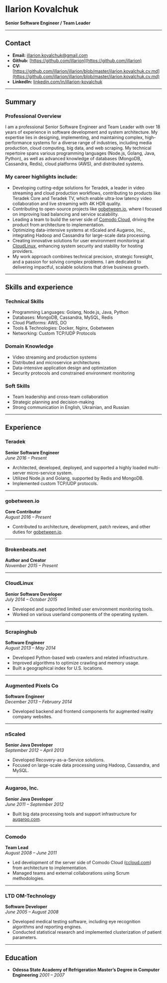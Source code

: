 # Ilarion Kovalchuk  
**Senior Software Engineer / Team Leader**  

---

## Contact  
- **Email:** [illarion.kovalchuk@gmail.com](mailto:illarion.kovalchuk@gmail.com)
- **Github:** [https://github.com/illarion](https://github.com/illarion)
- **CV:** [https://github.com/illarion/illarion/blob/master/ilarion.kovalchuk.cv.md](https://github.com/illarion/illarion/blob/master/ilarion.kovalchuk.cv.md)
- **LinkedIn:** [linkedin.com/in/illarion-kovalchuk](https://www.linkedin.com/in/illarion-kovalchuk)  

---

## Summary  
### Professional Overview
I am a professional Senior Software Engineer and Team Leader with over 18 years of experience in software development and system architecture. My expertise lies in designing, implementing, and maintaining complex, 
high-performance systems for a diverse range of industries, including media production, cloud computing, big data, and web scraping. My technical repertoire spans various programming languages (Node.js, Golang, Java, Python), 
as well as advanced knowledge of databases (MongoDB, Cassandra, Redis), cloud platforms (AWS), and distributed systems.

### My career highlights include:

- Developing cutting-edge solutions for Teradek, a leader in video streaming and cloud production workflows, contributing to products like Teradek Core and Teradek TV, which enable ultra-low latency video collaboration and live streaming with 4K HDR quality.
- Contributing to open-source projects like [gobetween.io](https://gobetween.io), where I focused on improving load balancing and service scalability.
- Leading a team to build the server side of [Comodo Cloud](https://comodo.com), driving the product from architecture to implementation.
- Optimizing data-intensive systems at nScaled and Augaroo, Inc., integrating Hadoop and Cassandra for large-scale data processing.
- Creating innovative solutions for user environment monitoring at [CloudLinux](https://cloudlinux.com), enhancing system security and stability for hosting providers.
- My work approach combines technical precision, strategic foresight, and a passion for solving complex problems. I am dedicated to delivering impactful, scalable solutions that drive business growth.

---

## Skills and experience 
### Technical Skills
- Programming Languages: Golang, Node.js, Java, Python
- Databases: MongoDB, Cassandra, MySQL, Redis
- Cloud Platforms: AWS, DO
- Tools & Technologies: Docker, Nginx, Gobetween
- Networking: Custom TCP/UDP Protocols
### Domain Knowledge
- Video streaming and production systems
- Distributed and microservice architectures
- Data-intensive application design and optimization
- Security protocols and constrained environment monitoring
### Soft Skills
- Team leadership and cross-team collaboration
- Strategic planning and decision-making
- Strong communication in English, Ukrainian, and Russian

---

## Experience  

### **Teradek**  
**Senior Software Engineer**  
*June 2016 – Present*
- Architected, developed, deployed, and supported a highly loaded multi-server micro-service system.  
- Utilized Node.js and Golang, supported by Redis and MongoDB.  
- Implemented custom TCP/UDP protocols.  

---

### **gobetween.io**  
**Core Contributor**  
*August 2016 – Present*  
- Contributed to architecture, development, patch reviews, and other duties for [gobetween.io](http://gobetween.io).  

---

### **Brokenbeats.net**  
**Author and Creator**  
*November 2015 – Present*  

---

### **CloudLinux**  
**Senior Software Developer**  
*July 2014 – October 2015*  
- Developed and supported limited user environment monitoring tools.  
- Worked on various userland components of the operating system.  

---

### **Scrapinghub**  
**Software Engineer**  
*August 2013 – May 2014*  
- Developed Python-based web crawlers and related infrastructure.  
- Improved algorithms to optimize crawling and memory usage.  
- Built a geographical index for U.S. locations.  

---

### **Augmented Pixels Co**  
**Software Engineer**  
*December 2013 – February 2014*  
- Developed backend and frontend components for augmented reality company websites.  

---

### **nScaled**  
**Senior Java Developer**  
*September 2012 – April 2013*  
- Developed Recovery-as-a-Service solutions.  
- Focused on large-scale data processing using Hadoop, Cassandra, and MySQL.  

---

### **Augaroo, Inc.**  
**Senior Java Developer**  
*June 2011 – September 2012*  
- Built big data processing tools and support infrastructure for [augaroo.com](http://augaroo.com).  

---

### **Comodo**  
**Team Lead**  
*August 2008 – June 2011*  
- Led development of the server side of Comodo Cloud ([ccloud.com](http://ccloud.com)) from architecture to implementation.  
- Managed teams and external collaborations using Scrum methodologies.  

---

### **LTD OM-Technology**  
**Software Developer**  
*June 2005 – August 2008*  
- Developed medical testing software, including eye recognition algorithms and reporting engines.  
- Conducted statistical research and implemented clusterization of patient parameters.  

---

## Education  

- **Odessa State Academy of Refrigeration**  **Master’s Degree in Computer Engineering**  *2001 – 2007*  
